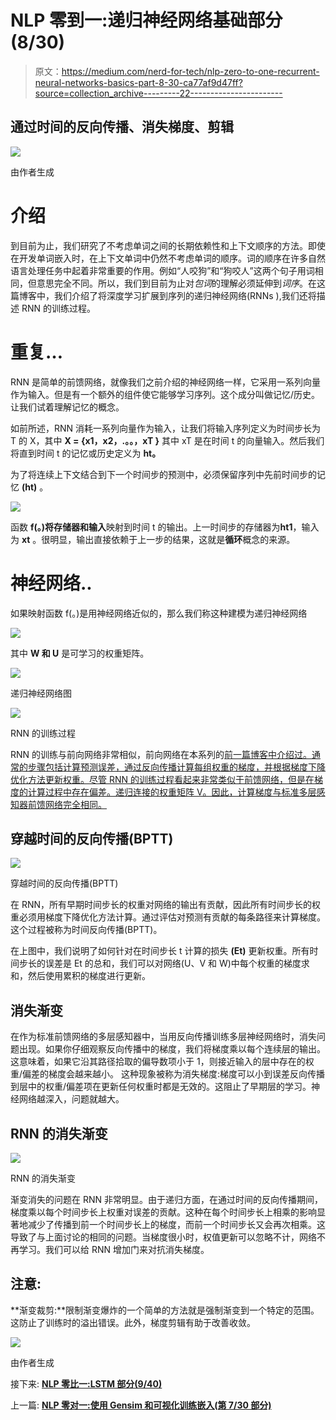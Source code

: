 # NLP 零到一:递归神经网络基础部分(8/30)

> 原文：<https://medium.com/nerd-for-tech/nlp-zero-to-one-recurrent-neural-networks-basics-part-8-30-ca77af9d47ff?source=collection_archive---------22----------------------->

## 通过时间的反向传播、消失梯度、剪辑

![](img/4c3e6db40260ffbc3e82874963608041.png)

由作者生成

# 介绍

到目前为止，我们研究了不考虑单词之间的长期依赖性和上下文顺序的方法。即使在开发单词嵌入时，在上下文单词中仍然不考虑单词的顺序。词的顺序在许多自然语言处理任务中起着非常重要的作用。例如“人咬狗”和“狗咬人”这两个句子用词相同，但意思完全不同。所以，我们到目前为止对*包词*的理解必须延伸到*词序*。在这篇博客中，我们介绍了将深度学习扩展到序列的递归神经网络(RNNs ),我们还将描述 RNN 的训练过程。

# 重复…

RNN 是简单的前馈网络，就像我们之前介绍的神经网络一样，它采用一系列向量作为输入。但是有一个额外的组件使它能够学习序列。这个成分叫做记忆/历史。让我们试着理解记忆的概念。

如前所述，RNN 消耗一系列向量作为输入，让我们将输入序列定义为时间步长为 T 的 X，其中 **X = {x1，x2，.。。，xT }** 其中 xT 是在时间 t 的向量输入。然后我们将直到时间 t 的记忆或历史定义为 **ht。**

为了将连续上下文结合到下一个时间步的预测中，必须保留序列中先前时间步的记忆 **(ht)** 。

![](img/b3a7032a94f0775f4247aa1b6b352389.png)

函数 **f(。)**将**存储器和输入**映射到时间 t 的输出。上一时间步的存储器为**ht1**，输入为 **xt** 。很明显，输出直接依赖于上一步的结果，这就是**循环**概念的来源。

# 神经网络..

如果映射函数 f(。)是用神经网络近似的，那么我们称这种建模为递归神经网络

![](img/1ad0de41f383ff043b76eb587c702703.png)

其中 **W 和 U** 是可学习的权重矩阵。

![](img/20c6b60ccb139c6b753647d5bf58d0a0.png)

递归神经网络图

![](img/8b794c3ec3fb9d8021cc4c4215a277e5.png)

RNN 的训练过程

RNN 的训练与前向网络非常相似，前向网络在本系列的[前一篇博客中介绍过。通常的步骤包括计算预测误差，通过反向传播计算每组权重的梯度，并根据梯度下降优化方法更新权重。尽管 RNN 的训练过程看起来非常类似于前馈网络，但是在梯度的计算过程中存在偏差。递归连接的权重矩阵 V。因此，计算梯度与标准多层感知器前馈网络完全相同。](https://medium.com/p/98eb23e5c589/edit)

## 穿越时间的反向传播(BPTT)

![](img/27542e4e39da3452a65a7c260d066947.png)

穿越时间的反向传播(BPTT)

在 RNN，所有早期时间步长的权重对网络的输出有贡献，因此所有时间步长的权重必须用梯度下降优化方法计算。通过评估对预测有贡献的每条路径来计算梯度。这个过程被称为时间反向传播(BPTT)。

在上图中，我们说明了如何针对在时间步长 t 计算的损失 **(Et)** 更新权重。所有时间步长的误差是 Et 的总和，我们可以对网络(U、V 和 W)中每个权重的梯度求和，然后使用累积的梯度进行更新。

## 消失渐变

在作为标准前馈网络的多层感知器中，当用反向传播训练多层神经网络时，消失问题出现。如果你仔细观察反向传播中的梯度，我们将梯度乘以每个连续层的输出。这意味着，如果它沿其路径拾取的偏导数项小于 1，则接近输入的层中存在的权重/偏差的梯度会越来越小。
这种现象被称为消失梯度:梯度可以小到误差反向传播到层中的权重/偏差项在更新任何权重时都是无效的。这阻止了早期层的学习。神经网络越深入，问题就越大。

## RNN 的消失渐变

![](img/0b53e803610f1e6f5320144f72776a13.png)

RNN 的消失渐变

渐变消失的问题在 RNN 非常明显。由于递归方面，在通过时间的反向传播期间，梯度乘以每个时间步长上权重对误差的贡献。这种在每个时间步长上相乘的影响显著地减少了传播到前一个时间步长上的梯度，而前一个时间步长又会再次相乘。这导致了与上面讨论的相同的问题。当梯度很小时，权值更新可以忽略不计，网络不再学习。我们可以给 RNN 增加门来对抗消失梯度。

## 注意:

**渐变裁剪:**限制渐变爆炸的一个简单的方法就是强制渐变到一个特定的范围。这防止了训练时的溢出错误。此外，梯度剪辑有助于改善收敛。

![](img/1f25b94e9e735d81faaa5391824dd85a.png)

由作者生成

接下来: [**NLP 零比一:LSTM 部分(9/40)**](https://kowshikchilamkurthy.medium.com/nlp-zero-to-one-lstm-part-9-40-98e8cc4c296d?source=your_stories_page-------------------------------------)

上一篇: [**NLP 零对一:使用 Gensim 和可视化训练嵌入(第 7/30 部分)**](https://kowshikchilamkurthy.medium.com/nlp-zero-to-one-training-embeddings-using-gensim-and-visualisation-part-7-30-f0540e976568?source=your_stories_page-------------------------------------)